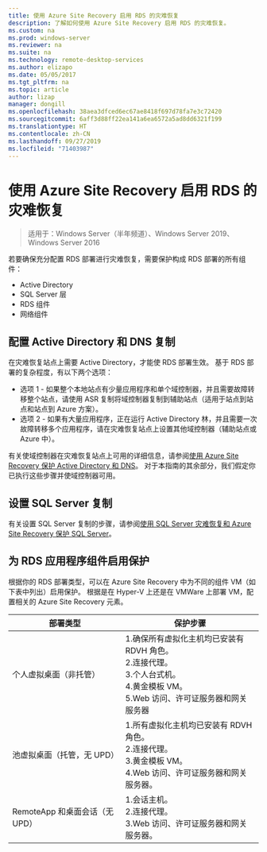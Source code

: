```yaml
---
title: 使用 Azure Site Recovery 启用 RDS 的灾难恢复
description: 了解如何使用 Azure Site Recovery 启用 RDS 的灾难恢复。
ms.custom: na
ms.prod: windows-server
ms.reviewer: na
ms.suite: na
ms.technology: remote-desktop-services
ms.author: elizapo
ms.date: 05/05/2017
ms.tgt_pltfrm: na
ms.topic: article
author: lizap
manager: dongill
ms.openlocfilehash: 38aea3dfced6ec67ae8418f697d78fa7e3c72420
ms.sourcegitcommit: 6aff3d88ff22ea141a6ea6572a5ad8dd6321f199
ms.translationtype: HT
ms.contentlocale: zh-CN
ms.lasthandoff: 09/27/2019
ms.locfileid: "71403987"
---
```

# <a name="enable-disaster-recovery-of-rds-using-azure-site-recovery"></a>使用 Azure Site Recovery 启用 RDS 的灾难恢复

>适用于：Windows Server（半年频道）、Windows Server 2019、Windows Server 2016

若要确保充分配置 RDS 部署进行灾难恢复，需要保护构成 RDS 部署的所有组件：

- Active Directory
- SQL Server 层
- RDS 组件
- 网络组件

## <a name="configure-active-directory-and-dns-replication"></a>配置 Active Directory 和 DNS 复制

在灾难恢复站点上需要 Active Directory，才能使 RDS 部署生效。 基于 RDS 部署的复杂程度，有以下两个选项：

- 选项 1 - 如果整个本地站点有少量应用程序和单个域控制器，并且需要故障转移整个站点，请使用 ASR 复制将域控制器复制到辅助站点（适用于站点到站点和站点到 Azure 方案）。
- 选项 2 - 如果有大量应用程序，正在运行 Active Directory 林，并且需要一次故障转移多个应用程序，请在灾难恢复站点上设置其他域控制器（辅助站点或 Azure 中）。

有关使域控制器在灾难恢复站点上可用的详细信息，请参阅[使用 Azure Site Recovery 保护 Active Directory 和 DNS](/azure/site-recovery/site-recovery-active-directory)。 对于本指南的其余部分，我们假定你已执行这些步骤并使域控制器可用。

## <a name="set-up-sql-server-replication"></a>设置 SQL Server 复制

有关设置 SQL Server 复制的步骤，请参阅[使用 SQL Server 灾难恢复和 Azure Site Recovery 保护 SQL Server](/azure/site-recovery/site-recovery-sql)。

## <a name="enable-protection-for-the-rds-application-components"></a>为 RDS 应用程序组件启用保护

根据你的 RDS 部署类型，可以在 Azure Site Recovery 中为不同的组件 VM（如下表中列出）启用保护。 根据是在 Hyper-V 上还是在 VMWare 上部署 VM，配置相关的 Azure Site Recovery 元素。


|               部署类型                |                                                                                                     保护步骤                                                                                                     |
|----------------------------------------------|--------------------------------------------------------------------------------------------------------------------------------------------------------------------------------------------------------------------------|
|     个人虚拟桌面（非托管）     | 1.确保所有虚拟化主机均已安装有 RDVH 角色。    </br>2.连接代理。  </br>3.个人台式机。 </br>4.黄金模板 VM。 </br>5.Web 访问、许可证服务器和网关服务器 |
| 池虚拟桌面（托管，无 UPD） |                    1.所有虚拟化主机均已安装有 RDVH 角色。  </br>2.连接代理。  </br>3.黄金模板 VM。 </br>4.Web 访问、许可证服务器和网关服务器。                    |
|   RemoteApp 和桌面会话（无 UPD）   |                                                          1.会话主机。  </br>2.连接代理。 </br>3.Web 访问、许可证服务器和网关服务器。                                                           |

